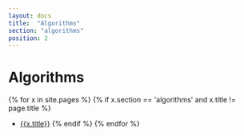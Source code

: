 ```yaml
---
layout: docs
title:  "Algorithms"
section: "algorithms"
position: 2
---
```

# Algorithms 

{% for x in site.pages %}
  {% if x.section == 'algorithms' and x.title != page.title %}
- [{{x.title}}]({{site.baseurl}}{{x.url}})
  {% endif %}
{% endfor %}
